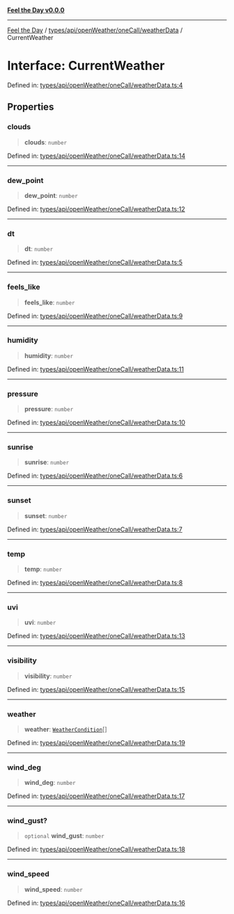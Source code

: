 [**Feel the Day v0.0.0**](../../../../../../README.md)

***

[Feel the Day](../../../../../../README.md) / [types/api/openWeather/oneCall/weatherData](../README.md) / CurrentWeather

# Interface: CurrentWeather

Defined in: [types/api/openWeather/oneCall/weatherData.ts:4](https://github.com/HyeinKang/feel-the-day/blob/8289c79f2741a9407fd7ce6a81056ae02e4eeed7/src/types/api/openWeather/oneCall/weatherData.ts#L4)

## Properties

### clouds

> **clouds**: `number`

Defined in: [types/api/openWeather/oneCall/weatherData.ts:14](https://github.com/HyeinKang/feel-the-day/blob/8289c79f2741a9407fd7ce6a81056ae02e4eeed7/src/types/api/openWeather/oneCall/weatherData.ts#L14)

***

### dew\_point

> **dew\_point**: `number`

Defined in: [types/api/openWeather/oneCall/weatherData.ts:12](https://github.com/HyeinKang/feel-the-day/blob/8289c79f2741a9407fd7ce6a81056ae02e4eeed7/src/types/api/openWeather/oneCall/weatherData.ts#L12)

***

### dt

> **dt**: `number`

Defined in: [types/api/openWeather/oneCall/weatherData.ts:5](https://github.com/HyeinKang/feel-the-day/blob/8289c79f2741a9407fd7ce6a81056ae02e4eeed7/src/types/api/openWeather/oneCall/weatherData.ts#L5)

***

### feels\_like

> **feels\_like**: `number`

Defined in: [types/api/openWeather/oneCall/weatherData.ts:9](https://github.com/HyeinKang/feel-the-day/blob/8289c79f2741a9407fd7ce6a81056ae02e4eeed7/src/types/api/openWeather/oneCall/weatherData.ts#L9)

***

### humidity

> **humidity**: `number`

Defined in: [types/api/openWeather/oneCall/weatherData.ts:11](https://github.com/HyeinKang/feel-the-day/blob/8289c79f2741a9407fd7ce6a81056ae02e4eeed7/src/types/api/openWeather/oneCall/weatherData.ts#L11)

***

### pressure

> **pressure**: `number`

Defined in: [types/api/openWeather/oneCall/weatherData.ts:10](https://github.com/HyeinKang/feel-the-day/blob/8289c79f2741a9407fd7ce6a81056ae02e4eeed7/src/types/api/openWeather/oneCall/weatherData.ts#L10)

***

### sunrise

> **sunrise**: `number`

Defined in: [types/api/openWeather/oneCall/weatherData.ts:6](https://github.com/HyeinKang/feel-the-day/blob/8289c79f2741a9407fd7ce6a81056ae02e4eeed7/src/types/api/openWeather/oneCall/weatherData.ts#L6)

***

### sunset

> **sunset**: `number`

Defined in: [types/api/openWeather/oneCall/weatherData.ts:7](https://github.com/HyeinKang/feel-the-day/blob/8289c79f2741a9407fd7ce6a81056ae02e4eeed7/src/types/api/openWeather/oneCall/weatherData.ts#L7)

***

### temp

> **temp**: `number`

Defined in: [types/api/openWeather/oneCall/weatherData.ts:8](https://github.com/HyeinKang/feel-the-day/blob/8289c79f2741a9407fd7ce6a81056ae02e4eeed7/src/types/api/openWeather/oneCall/weatherData.ts#L8)

***

### uvi

> **uvi**: `number`

Defined in: [types/api/openWeather/oneCall/weatherData.ts:13](https://github.com/HyeinKang/feel-the-day/blob/8289c79f2741a9407fd7ce6a81056ae02e4eeed7/src/types/api/openWeather/oneCall/weatherData.ts#L13)

***

### visibility

> **visibility**: `number`

Defined in: [types/api/openWeather/oneCall/weatherData.ts:15](https://github.com/HyeinKang/feel-the-day/blob/8289c79f2741a9407fd7ce6a81056ae02e4eeed7/src/types/api/openWeather/oneCall/weatherData.ts#L15)

***

### weather

> **weather**: [`WeatherCondition`](../../../common/interfaces/WeatherCondition.md)[]

Defined in: [types/api/openWeather/oneCall/weatherData.ts:19](https://github.com/HyeinKang/feel-the-day/blob/8289c79f2741a9407fd7ce6a81056ae02e4eeed7/src/types/api/openWeather/oneCall/weatherData.ts#L19)

***

### wind\_deg

> **wind\_deg**: `number`

Defined in: [types/api/openWeather/oneCall/weatherData.ts:17](https://github.com/HyeinKang/feel-the-day/blob/8289c79f2741a9407fd7ce6a81056ae02e4eeed7/src/types/api/openWeather/oneCall/weatherData.ts#L17)

***

### wind\_gust?

> `optional` **wind\_gust**: `number`

Defined in: [types/api/openWeather/oneCall/weatherData.ts:18](https://github.com/HyeinKang/feel-the-day/blob/8289c79f2741a9407fd7ce6a81056ae02e4eeed7/src/types/api/openWeather/oneCall/weatherData.ts#L18)

***

### wind\_speed

> **wind\_speed**: `number`

Defined in: [types/api/openWeather/oneCall/weatherData.ts:16](https://github.com/HyeinKang/feel-the-day/blob/8289c79f2741a9407fd7ce6a81056ae02e4eeed7/src/types/api/openWeather/oneCall/weatherData.ts#L16)
